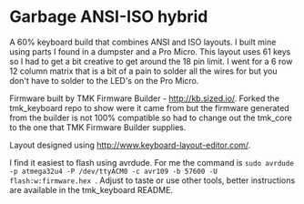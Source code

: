 # Garbage ANSI-ISO hybrid

A 60% keyboard build that combines ANSI and ISO layouts. I built mine using parts I found in a dumpster and a Pro Micro. This layout uses 61 keys so I had to get a bit creative to get around the 18 pin limit. I went for a 6 row 12 column matrix that is a bit of a pain to solder all the wires for but you don't have to solder to the LED's on the Pro Micro.  

Firmware built by TMK Firmware Builder - http://kb.sized.io/. Forked the tmk_keyboard repo to show were it came from but the firmware generated from the builder is not 100% compatible so had to change out the tmk_core to the one that TMK Firmware Builder supplies. 

Layout designed using http://www.keyboard-layout-editor.com/. 

I find it easiest to flash using avrdude. For me the command is ```sudo avrdude -p atmega32u4 -P /dev/ttyACM0 -c avr109 -b 57600 -U flash:w:firmware.hex ```. Adjust to taste or use other tools, better instructions are available in the tmk_keyboard README. 